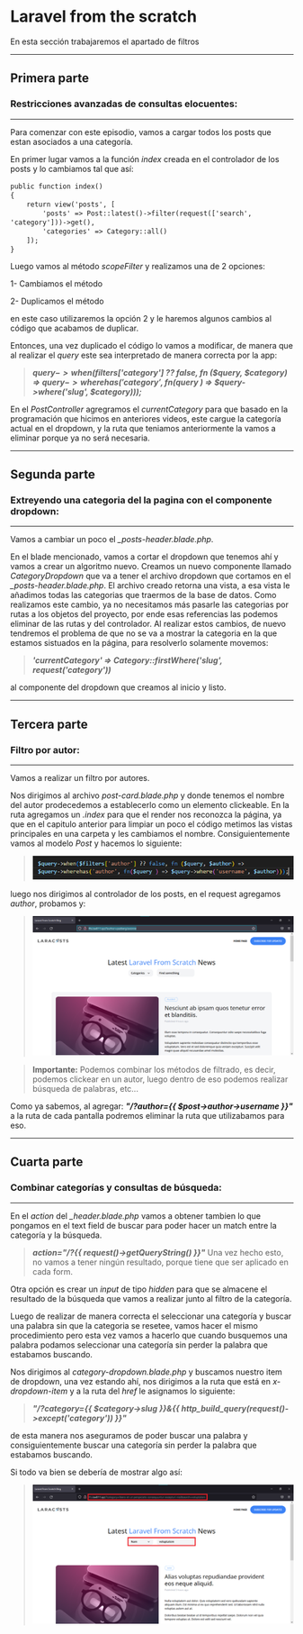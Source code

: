 # Laravel from the scratch

En esta sección trabajaremos el apartado de filtros

--------------------------------------------------------

## **Primera parte**
### Restricciones avanzadas de consultas elocuentes:
--------------------------------------------------------

Para comenzar con este episodio, vamos a cargar todos los posts que estan asociados a una categoría.

En primer lugar vamos a la función *index* creada en el controlador de los posts y lo cambiamos tal que así:

    public function index()
    {
        return view('posts', [
            'posts' => Post::latest()->filter(request(['search', 'category']))->get(),
            'categories' => Category::all()
        ]);
    }

Luego vamos al método *scopeFilter* y realizamos una de 2 opciones:

1- Cambiamos el método

2- Duplicamos el método

en este caso utilizaremos la opción 2 y le haremos algunos cambios al código que acabamos de duplicar.

Entonces, una vez duplicado el código lo vamos a modificar, de manera que al realizar el *query* este sea interpretado de manera correcta por la app:

>***$query->when($filters['category'] ?? false, fn ($query, $category) =>
        $query->wherehas('category', fn($query ) => $query->where('slug', $category)));***

En el *PostController* agregramos el *currentCategory* para que basado en la programación que hicimos en anteriores videos, este cargue la categoría actual en el dropdown, y la ruta que teniamos anteriormente la vamos a eliminar porque ya no será necesaria.

--------------------------------------------------------

## **Segunda parte**
### Extreyendo una categoria del la pagina con el componente dropdown:
--------------------------------------------------------

Vamos a cambiar un poco el *_posts-header.blade.php*.

En el blade mencionado, vamos a cortar el dropdown que tenemos ahí y vamos a crear un algoritmo nuevo.
Creamos un nuevo componente llamado *CategoryDropdown* que va a tener el archivo dropdown que cortamos en el *_posts-header.blade.php*.
El archivo creado retorna una vista, a esa vista le añadimos todas las categorias que traermos de la base de datos. Como realizamos este cambio, ya no necesitamos más pasarle las categorias por rutas a los objetos del proyecto, por ende esas referencias las podemos eliminar de las rutas y del controlador.
Al realizar estos cambios, de nuevo tendremos el problema de que no se va a mostrar la categoria en la que estamos sistuados en la página, para resolverlo solamente movemos:

>***'currentCategory' => Category::firstWhere('slug', request('category'))***

al componente del dropdown que creamos al inicio y listo.

--------------------------------------------------------

## **Tercera parte**
### Filtro por autor:
--------------------------------------------------------

Vamos a realizar un filtro por autores.

Nos dirigimos al archivo *post-card.blade.php* y donde tenemos el nombre del autor prodecedemos a establecerlo como un elemento clickeable.
En la ruta agregamos un *.index* para que el render nos reconozca la página, ya que en el capitulo anterior para limpiar un poco el código metimos las vistas principales en una carpeta y les cambiamos el nombre.
Consiguientemente vamos al modelo *Post* y hacemos lo siguiente:

> ![text image](../img/imagen69.png)

luego nos dirigimos al controlador de los posts, en el request agregamos *author*, probamos y:

> ![text image](../img/imagen70.png)

> **Importante:** Podemos combinar los métodos de filtrado, es decir, podemos clickear en un autor, luego dentro de eso podemos realizar búsqueda de palabras, etc...

Como ya sabemos, al agregar: ***"/?author={{ $post->author->username }}"*** a la ruta de cada pantalla podremos eliminar la ruta que utilizabamos para eso.

--------------------------------------------------------

## **Cuarta parte**
### Combinar categorías y consultas de búsqueda:
--------------------------------------------------------

En el *action* del *_header.blade.php* vamos a obtener tambien lo que pongamos en el text field de buscar para poder hacer un match entre la categoría y la búsqueda.
> ***action="/?{{ request()->getQueryString() }}"***
Una vez hecho esto, no vamos a tener ningún resultado, porque tiene que ser aplicado en cada form.

Otra opción es crear un *input* de tipo *hidden* para que se almacene el resultado de la búsqueda que vamos a realizar junto al filtro de la categoría.

Luego de realizar de manera correcta el seleccionar una categoría y buscar una palabra sin que la categoria se resetee, vamos hacer el mismo procedimiento pero esta vez vamos a hacerlo que cuando busquemos una palabra podamos seleccionar una categoría sin perder la palabra que estabamos buscando.

Nos dirigimos al *category-dropdown.blade.php* y buscamos nuestro item de dropdown, una vez estando ahí, nos dirigimos a la ruta que está en *x-dropdown-item* y a la ruta del *href* le asignamos lo siguiente:

>***"/?category={{ $category->slug }}&{{ http_build_query(request()->except('category')) }}"***

de esta manera nos aseguramos de poder buscar una palabra y consiguientemente buscar una categoría sin perder la palabra que estabamos buscando.

Si todo va bien se debería de mostrar algo así:

>![text image](../img/imagen71.png)

